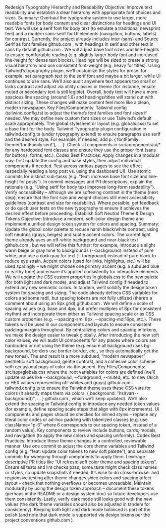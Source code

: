 Redesign Typography Hierarchy and Readability
Objective: Improve text readability and establish a clear hierarchy with appropriate font choices and sizes.
Summary: Overhaul the typography system to use larger, more readable fonts for body content and clear distinctions for headings and UI text. We will use a serif font for body text (to emulate a traditional newsprint feel) and a modern sans-serif for UI elements (navigation, buttons, labels) for contrast. Currently, the project already includes Inter (sans) and Source Serif as font families
github.com
, with headings in serif and other text in sans by default
github.com
. We will adjust base font sizes and line-heights to ensure comfortable reading (e.g. slightly larger body font and increased line-height for dense text blocks). Headings will be sized to create a strong visual hierarchy and use consistent font-weight (e.g. heavy for titles). Using Tailwind’s typography plugin, we’ll customize the styles for prose: for example, set paragraph text to the serif font and maybe a bit larger, while UI continues to use sans. We’ll also audit anywhere text appears too small or lacks contrast and adjust via utility classes or theme (for instance, ensure muted or secondary text is still legible). Overall, body text will have a more spacious line spacing (around 1.6) and headings/titles will stand out with distinct sizing. These changes will make content feel more like a clean, modern newspaper.
Key Files/Components: Tailwind config (tailwind.config.ts) to adjust the theme’s font families and font sizes if needed. We may define new custom font sizes or use Tailwind’s default scale appropriately. The global stylesheet or layout (e.g. globals.css) to set a base font for the body. Tailwind Typography plugin configuration in tailwind.config.ts (under typography extend) to ensure paragraphs use serif and the desired style. For example, if needed, add p: { fontFamily: theme('fontFamily.serif'), ... }. Check UI components in src/components/ui/* for any hardcoded font classes and ensure they use the proper font (sans for buttons, forms, etc.).
Codex Best Practices: Apply changes in a modular way: first update the config and base styles, then adjust individual components if needed. Test across various pages to see the effect (especially reading a long post vs. using the dashboard UI). Use atomic commits for distinct sub-tasks (e.g. “feat: increase base font size and line-height for posts”). In commit messages and PR descriptions, explain the rationale (e.g. “Using serif for body text improves long-form readability”). Verify accessibility – although we are softening contrast in the theme (next step), ensure that the font size and weight choices still meet accessibility guidelines (contrast and size for readability). Where possible, get feedback or do quick user tests on the new typography to ensure it achieves the desired effect before proceeding.
Establish Soft Neutral Theme & Design Tokens
Objective: Introduce a modern, soft-color design theme and implement a unified design token system for colors and spacing.
Summary: Update the global color palette to reduce harsh black/white contrast, using soft neutrals (grays, beiges) and subtle accent colors. The current light theme already uses an off-white background and near-black text
github.com
, but we will refine this further: for example, introduce a slight warm beige or gray tone to backgrounds (--background) instead of pure white, and use a dark gray for text (--foreground) instead of pure black to reduce eye strain. Accent colors (used for links, highlights, etc.) will be used sparingly – we might choose one primary accent (e.g. a subdued blue or earthy tone) and ensure it’s applied consistently for interactive elements. We will update the CSS custom properties in globals.css to the new palette (for both light and dark mode), and adjust Tailwind config if needed to extend any new semantic colors. In tandem, we’ll solidify the design token system for spacing and sizing. The code already defines CSS variables for colors and some radii, but spacing tokens are not fully utilized (there’s a comment about using an 8px grid)
github.com
. We will define a scale of spacing values (e.g. base unit 4px, but prefer multiples of 8px for consistent rhythm) and incorporate them either as Tailwind spacing scale or as CSS custom properties (e.g. --spacing-sm: 8px, --spacing-md:16px, etc.). These tokens will be used in our components and layouts to ensure consistent padding/margins throughout. By centralizing colors and spacing in tokens, we make the design easier to tweak globally. After introducing the new soft color values, we will audit UI components for any places where colors are hardcoded or not using the theme (e.g. ensure all background uses bg-background, borders use border-border, etc., so they automatically get the new tones). The end result is a more subdued, “modern newspaper” aesthetic: soft background, gentle contrast, and a cohesive color scheme with occasional pops of color via the accent.
Key Files/Components: src/app/globals.css where the :root variables for colors are defined (we’ll update values like --background, --foreground, --muted, etc. to new Oklch or HEX values representing off-whites and grays)
github.com
. tailwind.config.ts to ensure the Tailwind theme uses these CSS vars for colors (it already maps them via colors: { background: "hsl(var(--background))", ... }
github.com
, which we’ll keep updated). We’ll also extend the spacing in Tailwind config to introduce any needed token values (for example, define spacing scale steps that align with 8px increments). UI components and pages should be checked for inlined styles – replace any literal color codes or ad-hoc padding with tokenized classes (e.g. use className="p-6" where 6 corresponds to our spacing token, instead of a random value). Key components to review include buttons, cards, modals, and navigation (to apply the new colors and spacing uniformly).
Codex Best Practices: Introduce these theme changes in a controlled, reviewable manner. Use one commit to adjust the core theme variables and Tailwind config (e.g. “feat: update color tokens to new soft palette”), and separate commits for sweeping through components to apply them. Leverage descriptive PR titles like “UI refresh: soft color theme and spacing tokens”. Ensure all tests and lint checks pass; some tests might check class names or styles, so update snapshots if needed. It’s wise to do cross-browser and responsive testing after theme changes since colors and spacing affect layout – check that nothing overflows or becomes unreadable. Maintain modularity by using the design token approach – document these tokens (perhaps in the README or a design system doc) so future developers use them consistently. Lastly, verify dark mode still looks good with the new values (the dark theme variables should also be adjusted in tandem for consistency). Keeping both light and dark mode balanced is part of the polish (and note that dark mode is supported via design tokens per the project conventions
github.com
).
